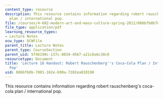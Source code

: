 ```yaml
---
content_type: resource
description: This resource contains information regarding robert rauschenberg's coca-cola
  plan / international pop.
file: /courses/4-602-modern-art-and-mass-culture-spring-2012/086bfb0b7801162eb90a7282ea028198_MIT4_602S12_lec16.pdf
file_type: application/pdf
learning_resource_types:
- Lecture Notes
ocw_type: OCWFile
parent_title: Lecture Notes
parent_type: CourseSection
parent_uid: 5f46190c-137c-8034-4567-a21c8a6c38c0
resourcetype: Document
title: 'Lecture 16 Handout: Robert Rauschenberg''s Coca-Cola Plan / International
  Pop'
uid: 086bfb0b-7801-162e-b90a-7282ea028198
---
```

This resource contains information regarding robert rauschenberg's coca-cola plan / international pop.